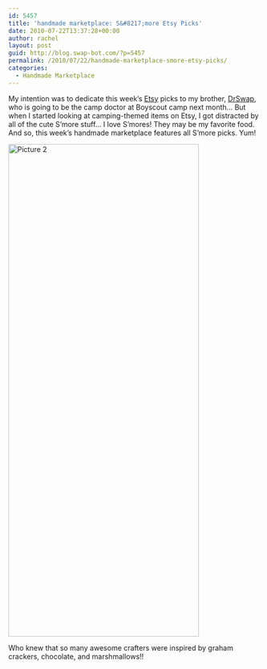 ```yaml
---
id: 5457
title: 'handmade marketplace: S&#8217;more Etsy Picks'
date: 2010-07-22T13:37:28+00:00
author: rachel
layout: post
guid: http://blog.swap-bot.com/?p=5457
permalink: /2010/07/22/handmade-marketplace-smore-etsy-picks/
categories:
  - Handmade Marketplace
---
```

My intention was to dedicate this week&#8217;s [Etsy](http://www.etsy.com/) picks to my brother, [DrSwap](http://www.swap-bot.com/user:drswap), who is going to be the camp doctor at Boyscout camp next month&#8230; But when I started looking at camping-themed items on Etsy, I got distracted by all of the cute S&#8217;more stuff&#8230; I love S&#8217;mores! They may be my favorite food. And so, this week&#8217;s handmade marketplace features all S&#8217;more picks. Yum!

<img src="http://blog.swap-bot.com/wp-content/uploads/2010/07/Picture-2.png" alt="Picture 2" title="Picture 2" width="380" height="980" class="aligncenter size-full wp-image-5470" />

Who knew that so many awesome crafters were inspired by graham crackers, chocolate, and marshmallows!!